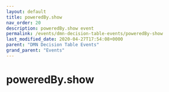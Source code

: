 ```yaml
---
layout: default
title: poweredBy.show 
nav_order: 20
description: poweredBy.show event
permalink: /events/dmn-decision-table-events/poweredBy-show
last_modified_date: 2020-04-27T17:54:08+0000
parent: "DMN Decision Table Events"
grand_parent: "Events"
---
```


# poweredBy.show
